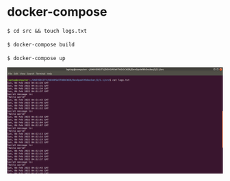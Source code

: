 # docker-compose

```
$ cd src && touch logs.txt

$ docker-compose build

$ docker-compose up

```
![alt text](https://github.com/jylhakos/DevOpsWithDocker/blob/main/2/2.1.png?raw=true)
